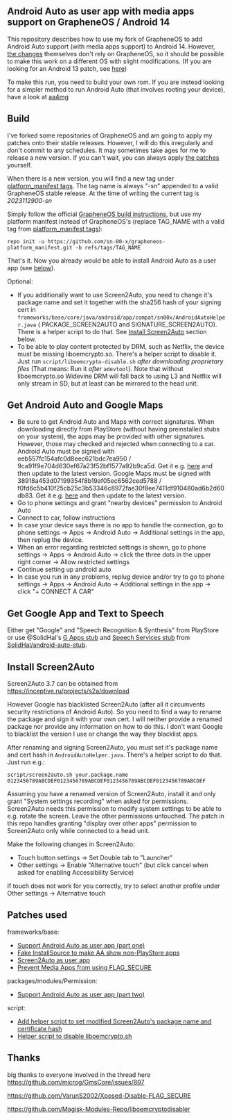 ## Android Auto as user app with media apps support on GrapheneOS / Android 14

This repository describes how to use my fork of GrapheneOS to add Android Auto support (with media apps support) to Android 14. However, [the changes](#patches-used) themselves don't rely on GrapheneOS, so it should be possible to make this work on a different OS with slight modifications. (If you are looking for an Android 13 patch, see [here](https://github.com/sn-00-x/android-auto-android13))

To make this run, you need to build your own rom. If you are instead looking for a simpler method to run Android Auto (that involves rooting your device), have a look at [aa4mg](https://github.com/sn-00-x/aa4mg)

## Build

I've forked some repositories of GrapheneOS and am going to apply my patches onto their stable releases. However, I will do this irregularly and don't commit to any schedules. It may sometimes take ages for me to release a new version. If you can't wait, you can always apply [the patches](#patches-used) yourself.

When there is a new version, you will find a new tag under [platform_manifest tags](https://github.com/sn-00-x/grapheneos-platform_manifest/tags). The tag name is always "-sn" appended to a valid GrapheneOS stable release. At the time of writing the current tag is _2023112900-sn_

Simply follow the official [GrapheneOS build instructions](https://grapheneos.org/build), but use my platform manifest instead of GrapheneOS's (replace TAG_NAME with a valid tag from [platform_manifest tags](https://github.com/sn-00-x/grapheneos-platform_manifest/tags)):
```
repo init -u https://github.com/sn-00-x/grapheneos-platform_manifest.git -b refs/tags/TAG_NAME
```

That's it. Now you already would be able to install Android Auto as a user app (see [below](#get-android-auto-and-google-maps)).

Optional:
- If you additionally want to use Screen2Auto, you need to change it's package name and set it together with the sha256 hash of your signing cert in `frameworks/base/core/java/android/app/compat/sn00x/AndroidAutoHelper.java` ( PACKAGE_SCREEN2AUTO and SIGNATURE_SCREEN2AUTO). There is a helper script to do that. See [Install Screen2Auto](#install-screen2auto) section below.
- To be able to play content protected by DRM, such as Netflix, the device must be missing liboemcrypto.so. There's a helper script to disable it. Just run ```script/liboemcrypto-disable.sh``` *after downloading proprietary files* (That means: Run it _after_ ```adevtool```).
  Note that without liboemcrypto.so Widevine DRM will fall back to using L3 and Netflix will only stream in SD, but at least can be mirrored to the head unit.

## Get Android Auto and Google Maps

- Be sure to get Android Auto and Maps with correct signatures. When downloading directly from PlayStore (without having preinstalled stubs on your system), the apps may be provided with other signatures. However, those may checked and rejected when connecting to a car.
  Android Auto must be signed with eeb557fc154afc0d8eec621bdc7ea950 / 9ca91f9e704d630ef67a23f52bf1577a92b9ca5d. Get it e.g. [here](https://www.apkmirror.com/apk/google-inc/android-auto/android-auto-10-2-6332-release/android-auto-10-2-633224-release-android-apk-download/) and then update to the latest version.
  Google Maps must be signed with 38918a453d07199354f8b19af05ec6562ced5788 / f0fd6c5b410f25cb25c3b53346c8972fae30f8ee7411df910480ad6b2d60db83. Get it e.g. [here](https://www.apkmirror.com/apk/google-inc/maps/maps-11-93-0307-release/google-maps-11-93-0307-android-apk-download/) and then update to the latest version.
- Go to phone settings and grant "nearby devices" permission to Android Auto
- Connect to car, follow instructions
- In case your device says there is no app to handle the connection, go to phone settings -> Apps -> Android Auto -> Additional settings in the app, then replug the device.
- When an error regarding restricted settings is shown, go to phone settings -> Apps -> Android Auto -> click the three dots in the upper right corner -> Allow restricted settings
- Continue setting up android auto
- In case you run in any problems, replug device and/or try to go to phone settings -> Apps -> Android Auto -> Additional settings in the app -> click "+ CONNECT A CAR"

## Get Google App and Text to Speech

Either get "Google" and "Speech Recognition & Synthesis" from PlayStore or use @SolidHal's [G Apps stub](https://github.com/SolidHal/android-auto-stub/raw/main/gappstub/gappsstub.apk) and [Speech Services stub](https://github.com/SolidHal/android-auto-stub/raw/main/speechservicestub/speech-services-stub.apk) from [SolidHal/android-auto-stub](https://github.com/SolidHal/android-auto-stub).

## Install Screen2Auto

Screen2Auto 3.7 can be obtained from https://inceptive.ru/projects/s2a/download

However Google has blacklisted Screen2Auto (after all it circumvents security restrictions of Android Auto).
So you need to find a way to rename the package and sign it with your own cert. I will neither provide a renamed package nor provide any information on how to do this. I don't want Google to blacklist the version I use or change the way they blacklist apps.

After renaming and signing Screen2Auto, you must set it's package name and cert hash in ```AndroidAutoHelper.java```. There's a helper script to do that. Just run e.g.:
```
script/screen2auto.sh your.package.name 0123456789ABCDEF0123456789ABCDEF0123456789ABCDEF0123456789ABCDEF
```

Assuming you have a renamed version of Screen2Auto, install it and only grant "System settings recording" when asked for permissions. Screen2Auto needs this permission to modify system settings to be able to e.g. rotate the screen. Leave the other permissions untouched. The patch in this repo handles granting "display over other apps" permission to Screen2Auto only while connected to a head unit.

Make the following changes in Screen2Auto:
- Touch button settings -> Set Double tab to "Launcher"
- Other settings -> Enable "Alternative touch" (but click cancel when asked for enabling Accessibility Service)

If touch does not work for you correctly, try to select another profile under Other settings -> Alternative touch

## Patches used

frameworks/base:
- [Support Android Auto as user app (part one)](https://github.com/sn-00-x/grapheneos-platform_frameworks_base/commit/5a6e0f90c018a53b52c86609a98abe4d07a6810b)
- [Fake InstallSource to make AA show non-PlayStore apps](https://github.com/sn-00-x/grapheneos-platform_frameworks_base/commit/7aa058964c554e7603af04b687cdeef8e46b8ccf)
- [Screen2Auto as user app](https://github.com/sn-00-x/grapheneos-platform_frameworks_base/commit/b51a4079c4dd7ffad92918a67f1a8f19cc1d805f)
- [Prevent Media Apps from using FLAG_SECURE](https://github.com/sn-00-x/grapheneos-platform_frameworks_base/commit/5f523c886b8fdce56bc39e0925e3c723b03b4acd)

packages/modules/Permission:
- [Support Android Auto as user app (part two)](https://github.com/sn-00-x/grapheneos-platform_packages_modules_Permission/commit/7eb8ea6266fbc7b45639c0529336082f30162ca7)

script:
- [Add helper script to set modified Screen2Auto's package name and certificate hash](https://github.com/sn-00-x/grapheneos-script/commit/4c52d82bc442ce9cf2550322dcee64b608820021)
- [Helper script to disable liboemcrypto.sh](https://github.com/sn-00-x/grapheneos-script/commit/3241f91cf5730bef15e209511e26272e895cac78)

## Thanks
big thanks to everyone involved in the thread here https://github.com/microg/GmsCore/issues/897

https://github.com/VarunS2002/Xposed-Disable-FLAG_SECURE

https://github.com/Magisk-Modules-Repo/liboemcryptodisabler
